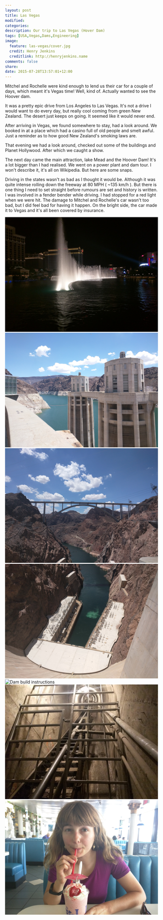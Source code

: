 ```yaml
---
layout: post
title: Las Vegas
modified:
categories:
description: Our trip to Las Vegas (Hover Dam)
tags: [USA,Vegas,Dams,Engineering]
image:
  feature: las-vegas/cover.jpg
  credit: Henry Jenkins
  creditlink: http://henryjenkins.name
comments: false
share:
date: 2015-07-28T13:57:01+12:00
---
```

Mitchel and Rochelle were kind enough to lend us their car for a couple of
days, which meant it's Vegas time! Well, kind of. Actually wanted to see the
Hoover dam.

It was a pretty epic drive from Los Angeles to Las Vegas. It's not a drive I
would want to do every day, but really cool coming from green New Zealand. The
desert just keeps on going. It seemed like it would never end.

After arriving in Vegas, we found somewhere to stay, had a look around. We
booked in at a place which had a casino full of old people and smelt awful.
Just a reminder as to how good New Zealand's smoking laws are.

That evening we had a look around, checked out some of the buildings and Planet
Hollywood. After which we caught a show.

The next day came the main attraction, lake Mead and the Hoover Dam! It's a lot
bigger than I had realised. We went on a power plant and dam tour. I won't
describe it, it's all on Wikipedia. But here are some snaps.

Driving in the states wasn't as bad as I thought it would be. Although it was
quite intense rolling down the freeway at 80 MPH ( ~135 km/h ). But there is
one thing I need to set straight before rumours are set and history is written.
I was involved in a fender bender while driving. I had stopped for a red light
when we were hit. The damage to Mitchel and Rochelle's car wasn't too bad, but
I did feel bad for having it happen. On the bright side, the car made it to
Vegas and it's all been covered by insurance.

<img src="/images/las-vegas/IMG_20150720_233224.jpg" alt="Bellagio Fountains">

<img src="/images/las-vegas/IMG_20150721_120053.jpg" alt="Hoover dam intakes">

<img src="/images/las-vegas/IMG_20150721_120651.jpg" alt="Mike O'Callaghan–Pat Tillman Memorial Bridge">

<img src="/images/las-vegas/IMG_20150721_120703.jpg" alt="The dam">

<img src="/images/las-vegas/IMG_20150721_131650.jpg" alt="Dam build instructions">

<img src="/images/las-vegas/IMG_20150721_134901.jpg" alt="Dam stairs">

<img src="/images/las-vegas/IMG_20150721_161904.jpg" alt="Holly enjoying her shake">

